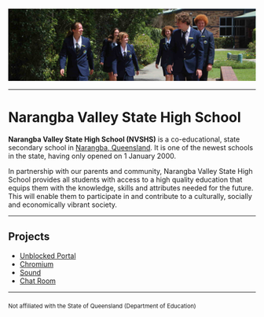 ![NVSHS](https://github.com/nvshs/.github/blob/main/images/slide-01.jpg) 

---

# Narangba Valley State High School

**Narangba Valley State High School (NVSHS)** is a co-educational, state secondary school in [Narangba, Queensland](https://en.wikipedia.org/wiki/Narangba,_Queensland). It is one of the newest schools in the state, having only opened on 1 January 2000.

In partnership with our parents and community, Narangba Valley State High School provides all students with access to a high quality education that equips them with the knowledge, skills and attributes needed for the future. This will enable them to participate in and contribute to a culturally, socially and economically vibrant society.

---

## Projects

* [Unblocked Portal](https://github.com/nvshs/portal)
* [Chromium](https://github.com/nvshs/chromium/)
* [Sound](https://github.com/nvshs/sound/)
* [Chat Room](https://github.com/nvshs/chat/)

---

<sub>Not affiliated with the State of Queensland (Department of Education)</sub>
